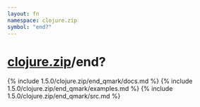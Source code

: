 ```yaml
---
layout: fn
namespace: clojure.zip
symbol: "end?"
---
```


# [clojure.zip](../)/end?

{% include 1.5.0/clojure.zip/end_qmark/docs.md %}
{% include 1.5.0/clojure.zip/end_qmark/examples.md %}
{% include 1.5.0/clojure.zip/end_qmark/src.md %}

